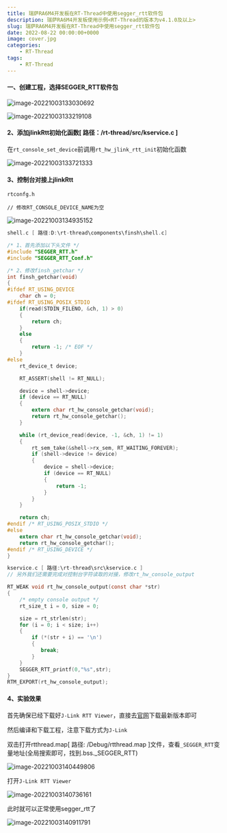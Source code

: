 ```yaml
---
title: 瑞萨RA6M4开发板在RT-Thread中使用segger_rtt软件包
description: 瑞萨RA6M4开发板使用示例<RT-Thread的版本为v4.1.0及以上>
slug: 瑞萨RA6M4开发板在RT-Thread中使用segger_rtt软件包
date: 2022-08-22 00:00:00+0000
image: cover.jpg
categories:
    - RT-Thread
tags:
    - RT-Thread
---
```




#### 一、创建工程，选择SEGGER_RTT软件包

![image-20221003133030692](https://img-blog.csdnimg.cn/img_convert/015bb29dd26648570d03e65cd419f972.png)

![image-20221003133219108](https://img-blog.csdnimg.cn/img_convert/fb34abd8ec95bf35f09fb3bcde1f5d1d.png)

#### 2、添加jlinkRtt初始化函数[ 路径：/rt-thread/src/kservice.c ]

在`rt_console_set_device`前调用`rt_hw_jlink_rtt_init`初始化函数

![image-20221003133721333](https://img-blog.csdnimg.cn/img_convert/492ff3b5ab1bf24e62a4380f3d47bf29.png)

#### 3、控制台对接上jlinkRtt

```
rtconfg.h

// 修改RT_CONSOLE_DEVICE_NAME为空
```

![image-20221003134935152](https://img-blog.csdnimg.cn/img_convert/a4101391c61fad4add9376b4ebcd71e9.png)

```c
shell.c [ 路径:D:\rt-thread\components\finsh\shell.c]

/* 1、首先添加以下头文件 */
#include "SEGGER_RTT.h"
#include "SEGGER_RTT_Conf.h"

/* 2、修改finsh_getchar */
int finsh_getchar(void)
{
#ifdef RT_USING_DEVICE
    char ch = 0;
#ifdef RT_USING_POSIX_STDIO
    if(read(STDIN_FILENO, &ch, 1) > 0)
    {
        return ch;
    }
    else
    {
        return -1; /* EOF */
    }
#else
    rt_device_t device;

    RT_ASSERT(shell != RT_NULL);

    device = shell->device;
    if (device == RT_NULL)
    {
        extern char rt_hw_console_getchar(void);
        return rt_hw_console_getchar();
    }

    while (rt_device_read(device, -1, &ch, 1) != 1)
    {
        rt_sem_take(&shell->rx_sem, RT_WAITING_FOREVER);
        if (shell->device != device)
        {
            device = shell->device;
            if (device == RT_NULL)
            {
                return -1;
            }
        }
    }

    return ch;
#endif /* RT_USING_POSIX_STDIO */
#else
    extern char rt_hw_console_getchar(void);
    return rt_hw_console_getchar();
#endif /* RT_USING_DEVICE */
}
```

```c
kservice.c [ 路径:\rt-thread\src\kservice.c ]
// 另外我们还需要完成对控制台字符读取的对接，修改rt_hw_console_output 

RT_WEAK void rt_hw_console_output(const char *str)
{
    /* empty console output */
    rt_size_t i = 0, size = 0;

    size = rt_strlen(str);
    for (i = 0; i < size; i++)
    {
        if (*(str + i) == '\n')
        {
           break;
        }
    }
    SEGGER_RTT_printf(0,"%s",str);
}
RTM_EXPORT(rt_hw_console_output);
```

#### 4、实验效果

首先确保已经下载好`J-Link RTT Viewer`，直接去[官网](https://www.segger.com/products/debug-probes/j-link/tools/rtt-viewer/)下载最新版本即可

然后编译和下载工程，注意下载方式为`J-Link`

双击打开rtthread.map[ 路径: /Debug/rtthread.map ]文件，查看`_SEGGER_RTT`变量地址(全局搜索即可，找到.bss._SEGGER_RTT)

![image-20221003140449806](https://img-blog.csdnimg.cn/img_convert/608cb3d791c683d7886a92eef5ae848f.png)

打开`J-Link RTT Viewer`

![image-20221003140736161](https://img-blog.csdnimg.cn/img_convert/5e3d4a57e4a6b55dd62f61b5d6577105.png)

此时就可以正常使用segger_rtt了

![image-20221003140911791](https://img-blog.csdnimg.cn/img_convert/d09d8a0f28e2c45542199eb982dfed6e.png)

